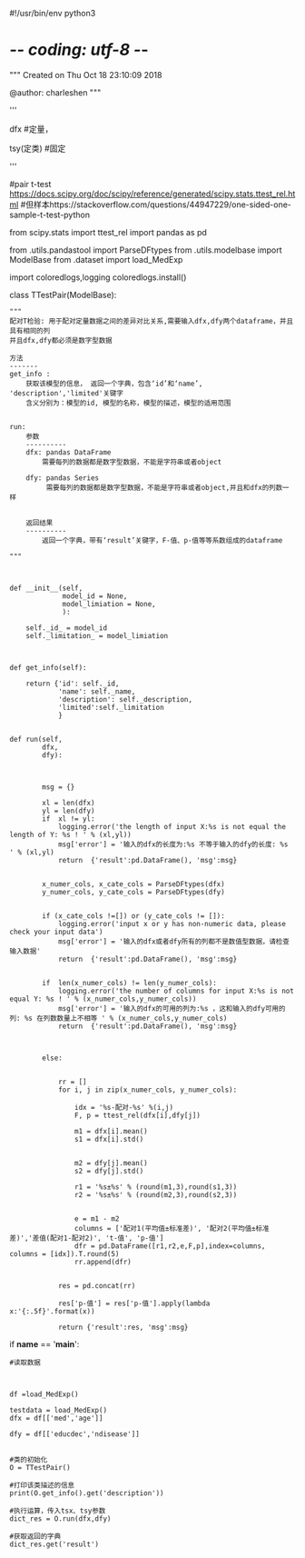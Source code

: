 #!/usr/bin/env python3
# -*- coding: utf-8 -*-
"""
Created on Thu Oct 18 23:10:09 2018

@author: charleshen
"""




'''

dfx #定量，

tsy(定类) #固定 

'''


#pair t-test https://docs.scipy.org/doc/scipy/reference/generated/scipy.stats.ttest_rel.html
#但样本https://stackoverflow.com/questions/44947229/one-sided-one-sample-t-test-python


from scipy.stats import ttest_rel
import pandas as pd

from .utils.pandastool import ParseDFtypes
from .utils.modelbase import ModelBase
from .dataset import load_MedExp


import coloredlogs,logging
coloredlogs.install()




class TTestPair(ModelBase):

    """
    配对T检验: 用于配对定量数据之间的差异对比关系,需要输入dfx,dfy两个dataframe，并且具有相同的列
    并且dfx,dfy都必须是数字型数据
    
    方法
    -------
    get_info : 
        获取该模型的信息， 返回一个字典，包含‘id’和‘name’, 'description','limited'关键字
        含义分别为：模型的id, 模型的名称，模型的描述，模型的适用范围


    run:  
        参数
        ----------
        dfx: pandas DataFrame
            需要每列的数据都是数字型数据，不能是字符串或者object
        
        dfy: pandas Series
             需要每列的数据都是数字型数据，不能是字符串或者object,并且和dfx的列数一样
            
            
        返回结果
        ----------        
            返回一个字典，带有‘result’关键字，F-值、p-值等等系数组成的dataframe

    """
    
    
    
    def __init__(self, 
                 model_id = None, 
                 model_limiation = None,
                 ):
        
        self._id_ = model_id
        self._limitation_ = model_limiation

        
        
    def get_info(self):
        
        return {'id': self._id, 
                'name': self._name, 
                'description': self._description,
                'limited':self._limitation
                }
    
    
    def run(self, 
            dfx, 
            dfy): 

        
            
            msg = {}
            
            xl = len(dfx)
            yl = len(dfy)
            if  xl != yl:
                logging.error('the length of input X:%s is not equal the length of Y: %s ! ' % (xl,yl))
                msg['error'] = '输入的dfx的长度为:%s 不等于输入的dfy的长度: %s  ' % (xl,yl)
                return  {'result':pd.DataFrame(), 'msg':msg}
            
        
            x_numer_cols, x_cate_cols = ParseDFtypes(dfx)
            y_numer_cols, y_cate_cols = ParseDFtypes(dfy)

            
            if (x_cate_cols !=[]) or (y_cate_cols != []):
                logging.error('input x or y has non-numeric data, please check your input data')
                msg['error'] = '输入的dfx或者dfy所有的列都不是数值型数据，请检查输入数据'
                return  {'result':pd.DataFrame(), 'msg':msg}            
            
            
            if  len(x_numer_cols) != len(y_numer_cols):
                logging.error('the number of columns for input X:%s is not equal Y: %s ! ' % (x_numer_cols,y_numer_cols))
                msg['error'] = '输入的dfx的可用的列为:%s ，这和输入的dfy可用的列: %s 在列数数量上不相等 ' % (x_numer_cols,y_numer_cols)
                return  {'result':pd.DataFrame(), 'msg':msg}            
            
        
            
            else:
                
                
                rr = []
                for i, j in zip(x_numer_cols, y_numer_cols):
                    
                    idx = '%s-配对-%s' %(i,j)
                    F, p = ttest_rel(dfx[i],dfy[j])
                
                    m1 = dfx[i].mean()
                    s1 = dfx[i].std()
                    
                    
                    m2 = dfy[j].mean()
                    s2 = dfy[j].std()
                    
                    r1 = '%s±%s' % (round(m1,3),round(s1,3))
                    r2 = '%s±%s' % (round(m2,3),round(s2,3))
                    
                    
                    e = m1 - m2
                    columns = ['配对1(平均值±标准差)', '配对2(平均值±标准差)','差值(配对1-配对2)', 't-值', 'p-值']
                    dfr = pd.DataFrame([r1,r2,e,F,p],index=columns, columns = [idx]).T.round(5)
                    rr.append(dfr)
                    
                    
                res = pd.concat(rr)
                    
                res['p-值'] = res['p-值'].apply(lambda x:'{:.5f}'.format(x))
                
                return {'result':res, 'msg':msg}
            
        
        
            

if __name__ == '__main__':
    
    #读取数据
    
    
    
    df =load_MedExp()

    testdata = load_MedExp()
    dfx = df[['med','age']]
    
    dfy = df[['educdec','ndisease']]
    
    
    #类的初始化
    O = TTestPair()

    #打印该类描述的信息
    print(O.get_info().get('description'))
    
    #执行运算，传入tsx、tsy参数
    dict_res = O.run(dfx,dfy)
    
    #获取返回的字典
    dict_res.get('result')
















